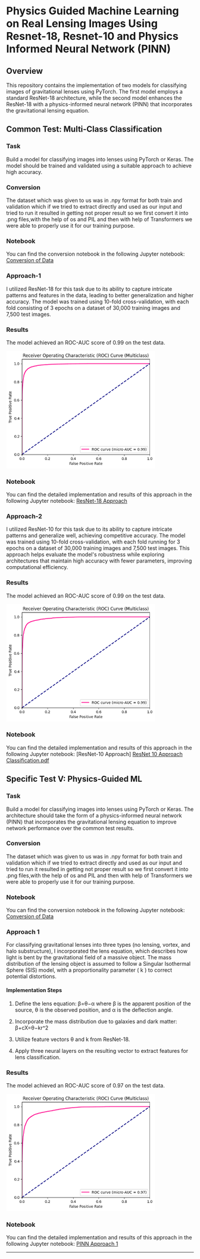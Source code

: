 # Physics Guided Machine Learning on Real Lensing Images Using Resnet-18, Resnet-10 and Physics Informed Neural Network (PINN)
## Overview

This repository contains the implementation of two models for classifying images of gravitational lenses using PyTorch. The first model employs a standard ResNet-18 architecture, while the second model enhances the ResNet-18 with a physics-informed neural network (PINN) that incorporates the gravitational lensing equation.

## Common Test: Multi-Class Classification

### Task

Build a model for classifying images into lenses using PyTorch or Keras. The model should be trained and validated using a suitable approach to achieve high accuracy.

### Conversion

The dataset which was given to us was in .npy format for both train and validation which if we tried to extract directly and used as our input and tried to run it resulted in getting not proper result so we first convert it into .png files,with the help of os and PIL and then with help of Transformers we were able to properly use it for our training purpose.

### Notebook

You can find the conversion notebook in the following Jupyter notebook:
[Conversion of Data](https://github.com/Dhruv3275/DeepLensing_PINN/blob/main/Conversion%20of%20Data.ipynb)

### Approach-1

I utilized ResNet-18 for this task due to its ability to capture intricate patterns and features in the data, leading to better generalization and higher accuracy. The model was trained using 10-fold cross-validation, with each fold consisting of 3 epochs on a dataset of 30,000 training images and 7,500 test images.

### Results

The model achieved an ROC-AUC score of 0.99 on the test data.


<img src="ROC-AUC Curves/Classification/ResNet 18.png" alt="ROC-AUC" width="400"/>


### Notebook

You can find the detailed implementation and results of this approach in the following Jupyter notebook: [ResNet-18 Approach](https://github.com/Dhruv3275/DeepLensing_PINN/blob/main/ResNet%2018%20Approach%20Classification.ipynb)

### Approach-2

I utilized ResNet-10 for this task due to its ability to capture intricate patterns and generalize well, achieving competitive accuracy. The model was trained using 10-fold cross-validation, with each fold running for 3 epochs on a dataset of 30,000 training images and 7,500 test images. This approach helps evaluate the model's robustness while exploring architectures that maintain high accuracy with fewer parameters, improving computational efficiency.

### Results

The model achieved an ROC-AUC score of 0.99 on the test data.


<img src="ROC-AUC Curves/Classification/ResNet 10.png" alt="ROC-AUC" width="400"/>


### Notebook

You can find the detailed implementation and results of this approach in the following Jupyter notebook: [ResNet-10 Approach]
[ResNet 10 Approach Classification.pdf](https://github.com/Dhruv3275/DeepLensing_PINN/blob/main/ResNet%2010%20Approach%20Classification.ipynb)

## Specific Test V: Physics-Guided ML

### Task

Build a model for classifying images into lenses using PyTorch or Keras. The architecture should take the form of a physics-informed neural network (PINN) that incorporates the gravitational lensing equation to improve network performance over the common test results.

### Conversion

The dataset which was given to us was in .npy format for both train and validation which if we tried to extract directly and used as our input and tried to run it resulted in getting not proper result so we first convert it into .png files,with the help of os and PIL and then with help of Transformers we were able to properly use it for our training purpose.

### Notebook

You can find the conversion notebook in the following Jupyter notebook:
[Conversion of Data](https://github.com/Dhruv3275/DeepLensing_PINN/blob/main/Conversion%20of%20Data.ipynb)


### Approach 1

For classifying gravitational lenses into three types (no lensing, vortex, and halo substructure), I incorporated the lens equation, which describes how light is bent by the gravitational field of a massive object. The mass distribution of the lensing object is assumed to follow a Singular Isothermal Sphere (SIS) model, with a proportionality parameter \( k \) to correct potential distortions.

#### Implementation Steps

1. Define the lens equation:
    β=θ−α
    where β is the apparent position of the source, θ is the observed position, and α is the deflection angle.
2. Incorporate the mass distribution due to galaxies and dark matter:
    β+cX=θ−kr^2

3. Utilize feature vectors θ and k from ResNet-18.
4. Apply three neural layers on the resulting vector to extract features for lens classification.

### Results

The model achieved an ROC-AUC score of 0.97 on the test data.


<img src="ROC-AUC Curves/PINNs/ResNet 18.png" alt="ROC-AUC" width="400"/>


### Notebook

You can find the detailed implementation and results of this approach in the following Jupyter notebook: 
[PINN Approach 1](https://github.com/Dhruv3275/DeepLensing_PINN/blob/main/ResNet%2018%20Approach%20PINNs.ipynb)

---

